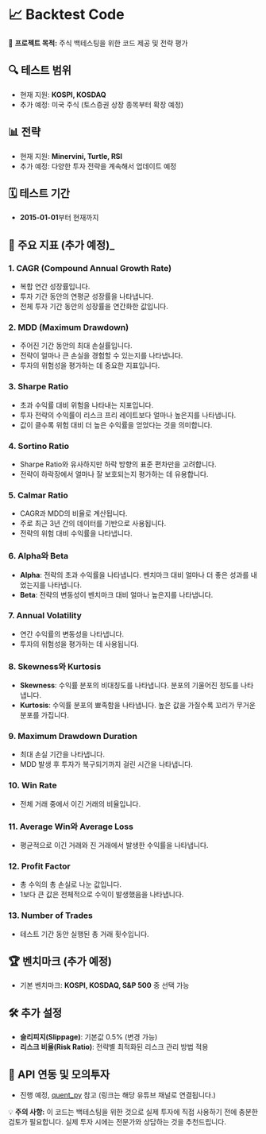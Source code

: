 # 📈 Backtest Code 

🚀 **프로젝트 목적:** 주식 백테스팅을 위한 코드 제공 및 전략 평가

## 🔍 테스트 범위
- 현재 지원: **KOSPI, KOSDAQ**
- 추가 예정: 미국 주식 (토스증권 상장 종목부터 확장 예정)

## 📊 전략
- 현재 지원: **Minervini, Turtle, RSI**
- 추가 예정: 다양한 투자 전략을 계속해서 업데이트 예정

## 🗓 테스트 기간
- **2015-01-01**부터 현재까지

## 📌 주요 지표 (추가 예정)_

### 1. **CAGR (Compound Annual Growth Rate)**
- 복합 연간 성장률입니다.
- 투자 기간 동안의 연평균 성장률을 나타냅니다.
- 전체 투자 기간 동안의 성장률을 연간화한 값입니다.

### 2. **MDD (Maximum Drawdown)**
- 주어진 기간 동안의 최대 손실률입니다.
- 전략이 얼마나 큰 손실을 경험할 수 있는지를 나타냅니다.
- 투자의 위험성을 평가하는 데 중요한 지표입니다.

### 3. **Sharpe Ratio**
- 초과 수익률 대비 위험을 나타내는 지표입니다.
- 투자 전략의 수익률이 리스크 프리 레이트보다 얼마나 높은지를 나타냅니다.
- 값이 클수록 위험 대비 더 높은 수익률을 얻었다는 것을 의미합니다.

### 4. **Sortino Ratio**
- Sharpe Ratio와 유사하지만 하락 방향의 표준 편차만을 고려합니다.
- 전략이 하락장에서 얼마나 잘 보호되는지 평가하는 데 유용합니다.

### 5. **Calmar Ratio**
- CAGR과 MDD의 비율로 계산됩니다.
- 주로 최근 3년 간의 데이터를 기반으로 사용됩니다.
- 전략의 위험 대비 수익률을 나타냅니다.

### 6. **Alpha**와 **Beta**
- **Alpha**: 전략의 초과 수익률을 나타냅니다. 벤치마크 대비 얼마나 더 좋은 성과를 내었는지를 나타냅니다.
- **Beta**: 전략의 변동성이 벤치마크 대비 얼마나 높은지를 나타냅니다.

### 7. **Annual Volatility**
- 연간 수익률의 변동성을 나타냅니다.
- 투자의 위험성을 평가하는 데 사용됩니다.

### 8. **Skewness**와 **Kurtosis**
- **Skewness**: 수익률 분포의 비대칭도를 나타냅니다. 분포의 기울어진 정도를 나타냅니다.
- **Kurtosis**: 수익률 분포의 뾰족함을 나타냅니다. 높은 값을 가질수록 꼬리가 무거운 분포를 가집니다.

### 9. **Maximum Drawdown Duration**
- 최대 손실 기간을 나타냅니다.
- MDD 발생 후 투자가 복구되기까지 걸린 시간을 나타냅니다.

### 10. **Win Rate**
- 전체 거래 중에서 이긴 거래의 비율입니다.

### 11. **Average Win**와 **Average Loss**
- 평균적으로 이긴 거래와 진 거래에서 발생한 수익률을 나타냅니다.

### 12. **Profit Factor**
- 총 수익의 총 손실로 나눈 값입니다.
- 1보다 큰 값은 전체적으로 수익이 발생했음을 나타냅니다.

### 13. **Number of Trades**
- 테스트 기간 동안 실행된 총 거래 횟수입니다.



## 🏆 벤치마크 (추가 예정)
- 기본 벤치마크: **KOSPI, KOSDAQ, S&P 500** 중 선택 가능

## 🛠 추가 설정 
- **슬리피지(Slippage)**: 기본값 0.5% (변경 가능)
- **리스크 비율(Risk Ratio)**: 전략별 최적화된 리스크 관리 방법 적용

## 🔗 API 연동 및 모의투자
- 진행 예정, [quent_py](https://www.youtube.com/watch?v=PIuxm_9Os54) 참고 (링크는 해당 유튜브 채널로 연결됩니다.)

💡 **주의 사항:** 이 코드는 백테스팅을 위한 것으로 실제 투자에 직접 사용하기 전에 충분한 검토가 필요합니다. 실제 투자 시에는 전문가와 상담하는 것을 추천드립니다.
